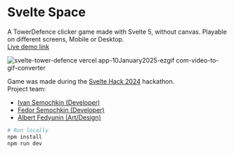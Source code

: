 # Svelte Space

A TowerDefence clicker game made with Svelte 5, without canvas. Playable on different screens, Mobile or Desktop.  
[Live demo link](https://svelte-tower-defence.vercel.app/)  

![svelte-tower-defence vercel app-10January2025-ezgif com-video-to-gif-converter](https://github.com/user-attachments/assets/3083899b-50a0-482d-9878-f2bb880ccb9a)


Game was made during the [Svelte Hack 2024](https://hack.sveltesociety.dev/2024) hackathon.  
Project team:

- [Ivan Semochkin (Developer)](https://github.com/baterson)
- [Fedor Semochkin (Developer)](https://github.com/Fedorse)
- [Albert Fedyunin (Art/Design)](https://artstation.com/kunglaohat)

```bash
# Run locally
npm install
npm run dev
```
